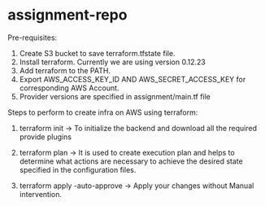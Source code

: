 # assignment-repo

Pre-requisites:
1. Create S3 bucket to save terraform.tfstate file.
2. Install terraform. Currently we are using version 0.12.23
3. Add terraform to the PATH.
4. Export AWS_ACCESS_KEY_ID AND AWS_SECRET_ACCESS_KEY for corresponding AWS Account.
5. Provider versions are specified in assignment/main.tf file

Steps to perform to create infra on AWS using terraform:
1. terraform init 
   -> To initialize the backend and download all the required provide plugins

2. terraform plan
   -> It is used to create execution plan and helps to determine what actions are necessary to achieve the desired state specified in the configuration files.
   
3. terraform apply -auto-approve
   -> Apply your changes without Manual intervention.
